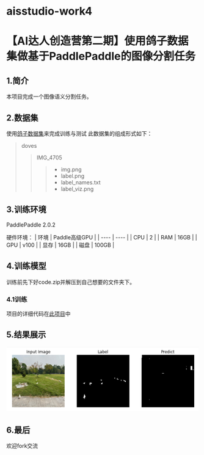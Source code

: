 # aisstudio-work4
# 【AI达人创造营第二期】使用鸽子数据集做基于PaddlePaddle的图像分割任务
## 1.简介
本项目完成一个图像语义分割任务。
## 2.数据集
使用[鸽子数据集](https://aistudio.baidu.com/aistudio/datasetdetail/75217)来完成训练与测试
此数据集的组成形式如下：
> doves
> > IMG_4705
> > > * img.png
> > > * label.png
> > > * label_names.txt
> > > * label_viz.png
## 3.训练环境
PaddlePaddle 2.0.2

硬件环境：
|  环境   | Paddle高级GPU  |
|  ----  | ----  |
| CPU  | 2 |
| RAM | 16GB |
| GPU  | v100 |
| 显存  | 16GB |
| 磁盘  | 100GB |
## 4.训练模型
训练前先下好code.zip并解压到自己想要的文件夹下。
### 4.1训练
项目的详细代码在[此项目](https://aistudio.baidu.com/aistudio/projectdetail/3526021)中
## 5.结果展示
![avator](https://github.com/abnerkwok98/aisstudio-work4/blob/main/%E5%B1%8F%E5%B9%95%E6%88%AA%E5%9B%BE%202022-02-26%20132257.png)
## 6.最后
欢迎fork交流
